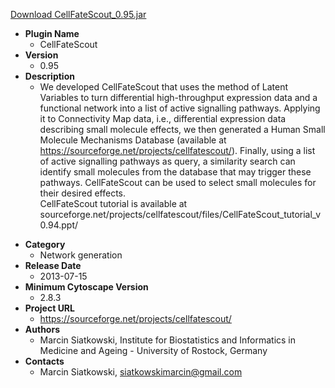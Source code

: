 <a href="CellFateScout_0.95.jar">Download CellFateScout_0.95.jar</a>

* __Plugin Name__
  * CellFateScout
* __Version__
  * 0.95
* __Description__
  * We developed CellFateScout that uses the method of Latent Variables to turn differential high-throughput expression data and a functional network into a list of active signalling pathways. Applying it to Connectivity Map data, i.e., differential expression data describing small molecule effects, we then generated a Human Small Molecule Mechanisms Database (available at https://sourceforge.net/projects/cellfatescout/). Finally, using a list of active signalling pathways as query, a similarity search can identify small molecules from the database that may trigger these pathways. CellFateScout can be used to select small molecules for their desired effects.<br>CellFateScout tutorial is available at sourceforge.net/projects/cellfatescout/files/CellFateScout_tutorial_v0.94.ppt/<p>
* __Category__
  * Network generation
* __Release Date__
  * 2013-07-15
* __Minimum Cytoscape Version__
  * 2.8.3
* __Project URL__
  * https://sourceforge.net/projects/cellfatescout/
* __Authors__
  * Marcin Siatkowski,  Institute for Biostatistics and Informatics in Medicine and Ageing - University of Rostock, Germany
* __Contacts__
  * Marcin Siatkowski, siatkowskimarcin@gmail.com
